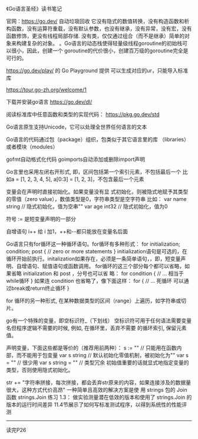 
《Go语言圣经》读书笔记

官网：https://go.dev/
自动垃圾回收
它没有隐式的数值转换，没有构造函数和析构函数，没有运算符重载，没有默认参数，也没有继承，没有异常，没有宏，没有函数修饰，更没有线程局部存储.
没有类，仅仅通过组合（而不是继承）简单的对象来构建复杂的对象。
。Go语言的动态栈使得轻量级线程goroutine的初始栈可以很小，因此，创建一个 goroutine的代价很小，创建百万级的goroutine完全是可行的。


https://go.dev/play/ 的 Go Playground 提供
可以生成对应的ur，只能导入标准库

https://tour.go-zh.org/welcome/1

下载并安装go语言
https://go.dev/dl/

阅读标准库中任意函数和类型的实现代码：
https://pkg.go.dev/std

Go语言原生支持Unicode，它可以处理全世界任何语言的文本

Go语言的代码通过包（package）组织，包类似于其它语言里的库 （libraries）或者模块（modules）

gofmt自动格式化代码
goimports自动添加或删除import声明

Go言里也采用左闭右开形式, 即，区间包括第一个索引元素，不包括最后一个
比如a = [1, 2, 3, 4, 5], a[0:3] = [1, 2, 3]，不包含最后一个元素

变量会在声明时直接初始化。如果变量没有显 式初始化，则被隐式地赋予其类型的零值（zero value），数值类型是0，字符串类型是空字符串
比如：
var name string // 隐式初始化，值为空串""
var age int32 // 隐式初始化，值为0

符号 := 是短变量声明的一部分

自增语句 i++ 给 i 加1，++和--都只能放在变量名后面


Go语言只有for循环这一种循环语句。for循环有多种形式：
for initialization; condition; post { 
    // zero or more statements 
}
initialization语句是可选的，在循环开始前执行。initalization如果存在，必须是一条简单语句，，即，短变量声明、自增语句、赋值语句或函数调用。
for循环的这三个部分每个都可以省略，如果省略 initialization 和 post ，分号也可以省 略：
for condition { 
    // ... 相当于while循环
}
如果连 condition 也省略了，像下面这样：
for { 
    // ... 死循环 可以通过break或return终止循环
}

for 循环的另一种形式, 在某种数据类型的区间（range）上遍历，如字符串或切 片。


go有一个特殊的变量，即空标识符_（下划线）
空标识符可用于任何语法需要变量名但程序逻辑不需要的时候, 例如, 在循环里，丢弃不需要 的循环索引, 保留元素值。

声明变量，下面这些都是等价的（推荐用前两种）：
s := ""  // 只能用在函数内部，而不能用于包变量
var s string // 默认初始化零值机制，被初始化为""
var s = ""  // 很少用
var s string = "" // 类型冗余
初始值重要的话就显式地指定变量的类型，否则使用隐式初始化。

str += "字符串拼接，每次拼接，都会丢弃str原来的内容，如果连接涉及的数据量很大，这种方式代价高昂"
一种简单且高效的解决方案是使 用 strings 包的 Join 函数
 strings.Join
练习 1.3： 做实验测量潜在低效的版本和使用了 strings.Join 的版本的运行时间差异
11.4节展示了如何写标准测试程序，以得到系统性的性能评测

--- 
读完P26